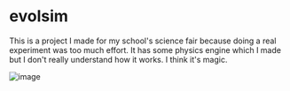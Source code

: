 # evolsim
This is a project I made for my school's science fair because doing a real experiment was too much effort. It has some physics engine which I made but I don't really understand how it works. I think it's magic.

![image](https://user-images.githubusercontent.com/97917457/213950407-0434c522-caac-40ac-8fd6-752c2ff7ff1f.png)
